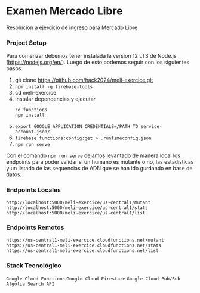 # Examen Mercado Libre

Resolución a ejercicio de ingreso para Mercado Libre

### Project Setup

Para comenzar debemos tener instalada la version 12 LTS de Node.js (https://nodejs.org/en/). Luego de esto
podemos seguir con los siguientes pasos.
1. git clone https://github.com/hack2024/meli-exercice.git
2. `npm install -g firebase-tools`
3. cd meli-exercice
4. Instalar dependencias y ejecutar
   ```
   cd functions
   npm install
   ```
5. `export GOOGLE_APPLICATION_CREDENTIALS=/PATH TO service-account.json/`
6. `firebase functions:config:get > .runtimeconfig.json`
7. `npm run serve`

Con el comando `npm run serve` dejamos levantado de manera local los endpoints para poder validar si un humano es mutante o no,
las estadisticas y un listado de las sequencias de ADN que se han ido gurdando en base de datos.

### Endpoints Locales

```
http://localhost:5000/meli-exercice/us-central1/mutant
http://localhost:5000/meli-exercice/us-central1/stats
http://localhost:5000/meli-exercice/us-central1/list
```

### Endpoints Remotos

```
https://us-central1-meli-exercice.cloudfunctions.net/mutant
https://us-central1-meli-exercice.cloudfunctions.net/stats
https://us-central1-meli-exercice.cloudfunctions.net/list
```

### Stack Tecnológico

`Google Cloud Functions`
`Google Cloud Firestore`
`Google Cloud Pub/Sub`
`Algolia Search API`
